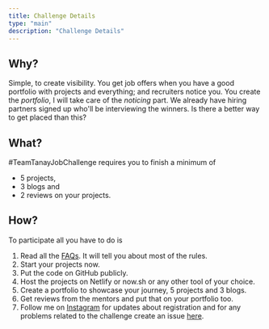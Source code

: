 ```yaml
---
title: Challenge Details
type: "main"
description: "Challenge Details"
---
```


## Why?

Simple, to create visibility. You get job offers when you have a good portfolio with projects and everything; and recruiters notice you.
You create the _portfolio_, I will take care of the _noticing_ part. We already have hiring partners signed up who'll be interviewing the winners. Is there a better way to get placed than this?

## What?

\#TeamTanayJobChallenge requires you to finish a minimum of

- 5 projects,
- 3 blogs and
- 2 reviews on your projects.

## How?

To participate all you have to do is

1.  Read all the [FAQs](/faqs). It will tell you about most of the rules.
1.  Start your projects now.
1.  Put the code on GitHub publicly.
1.  Host the projects on Netlify or now.sh or any other tool of your choice.
1.  Create a portfolio to showcase your journey, 5 projects and 3 blogs.
1.  Get reviews from the mentors and put that on your portfolio too.
1.  Follow me on [Instagram](https://instagram.com/tanaypratap) for updates about registration and for any problems related to the challenge create an issue [here](https://github.com/tanaypratap/teamtanay.jobchallenge.dev/issues).
